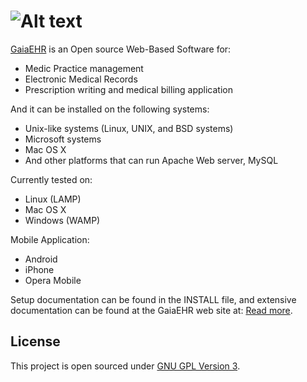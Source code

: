 ![Alt text](http://gaiaehr.org/wp-content/uploads/2012/10/gaiaehr_white_100px1.png)
=====================

[GaiaEHR](http://www.gaiaehr.org/) is an Open source Web-Based Software for:
* Medic Practice management
* Electronic Medical Records
* Prescription writing and medical billing application

And it can be installed on the following systems:
* Unix-like systems (Linux, UNIX, and BSD systems)
* Microsoft systems
* Mac OS X
* And other platforms that can run Apache Web server, MySQL
 
Currently tested on:
* Linux (LAMP)
* Mac OS X
* Windows (WAMP)

Mobile Application:
* Android 
* iPhone
* Opera Mobile

Setup documentation can be found in the INSTALL file,
and extensive documentation can be found at the GaiaEHR web site at:
[Read more](http://www.GaiaEHR.org/).

License
-------
This project is open sourced under [GNU GPL Version 3](https://github.com/gaiaehr/gaiaehr/blob/master/LICENSE).
